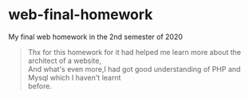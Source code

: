 # web-final-homework
My final web homework in the 2nd semester of 2020  
>Thx for this homework for it had helped me learn more about the architect of a website,  
>And what's even more,I had got good understanding of PHP and Mysql which I haven't learnt  
>before.
